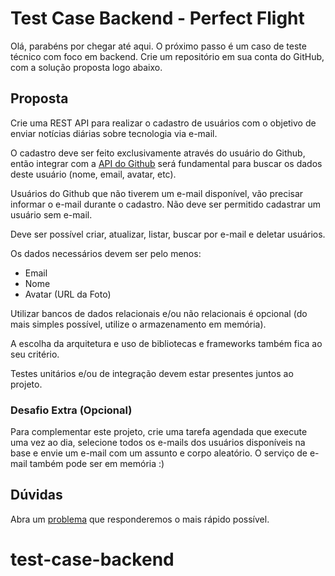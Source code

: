 # Test Case Backend - Perfect Flight

Olá, parabéns por chegar até aqui. O próximo passo é um caso de teste técnico com foco em backend. Crie um repositório em sua conta do GitHub, com a solução proposta logo abaixo.

## Proposta

Crie uma REST API para realizar o cadastro de usuários com o objetivo de enviar notícias diárias sobre tecnologia via e-mail.

O cadastro deve ser feito exclusivamente através do usuário do Github, então integrar com a [API do Github](https://docs.github.com/pt/rest) será fundamental para buscar os dados deste usuário (nome, email, avatar, etc).

Usuários do Github que não tiverem um e-mail disponível, vão precisar informar o e-mail durante o cadastro. Não deve ser permitido cadastrar um usuário sem e-mail.

Deve ser possível criar, atualizar, listar, buscar por e-mail e deletar usuários.

Os dados necessários devem ser pelo menos:

- Email
- Nome
- Avatar (URL da Foto)

Utilizar bancos de dados relacionais e/ou não relacionais é opcional (do mais simples possível, utilize o armazenamento em memória).

A escolha da arquitetura e uso de bibliotecas e frameworks também fica ao seu critério.

Testes unitários e/ou de integração devem estar presentes juntos ao projeto.

### Desafio Extra (Opcional)

Para complementar este projeto, crie uma tarefa agendada que execute uma vez ao dia, selecione todos os e-mails dos usuários disponíveis na base e envie um e-mail com um assunto e corpo aleatório. O serviço de e-mail também pode ser em memória :)

## Dúvidas

Abra um [problema](https://github.com/perfect-flight/test-case-backend/issues/new) que responderemos o mais rápido possível.
# test-case-backend
